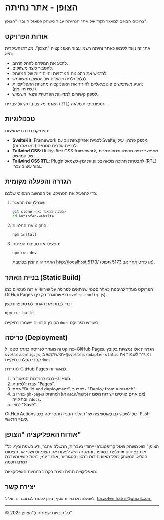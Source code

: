 # הצופן - אתר נחיתה

ברוכים הבאים למאגר הקוד של אתר הנחיתה עבור משחק הפאזל העברי "הצופן".

## אודות הפרויקט

אתר זה נועד לשמש כאתר נחיתה רשמי עבור האפליקציה "הצופן". מטרתו העיקרית היא:
- להציג את המשחק לקהל הרחב.
- להסביר כיצד משחקים.
- להדגיש את התכונות המרכזיות והייחודיות של המשחק.
- לכלול גלריה ויזואלית של ממשק המשתמש.
- להניע משתמשים פוטנציאליים להוריד את האפליקציה מחנויות האפליקציות (כשיהיה זמין).
- לספק קישורים למדיניות הפרטיות ותנאי השימוש.

האתר מעוצב בדגש על עברית (RTL) ורספונסיביות מלאה.

## טכנולוגיות

הפרויקט נבנה באמצעות:
- **SvelteKit**: Framework לבניית אפליקציות ווב עם Svelte, מספק פתרון יעיל לבניית אתרים סטטיים (כמו אתר זה).
- **Tailwind CSS**: Utility-first CSS framework, מאפשר בנייה מהירה ורספונסיבית של הממשק.
- **Tailwind CSS RTL**: Plugin להבטחת תמיכה מלאה בכיווניות ימין-לשמאל (RTL) עבור עיצוב עברי.

## הגדרה והפעלה מקומית

כדי להפעיל את הפרויקט על המחשב המקומי שלכם:

1.  שכפלו את המאגר:
    ```bash
    git clone <כתובת המאגר כאן>
    cd hatzofen-website
    ```
2.  התקינו את התלויות:
    ```bash
    npm install
    ```
3.  הפעילו את סביבת הפיתוח:
    ```bash
    npm run dev
    ```
    האתר יהיה זמין בכתובת [http://localhost:5173/](http://localhost:5173/) (או פורט אחר אם 5173 תפוס).

## בניית האתר (Static Build)

הפרויקט מוגדר להיבנות כאתר סטטי שמתאים לפריסה על שירותי אירוח סטטיים כמו GitHub Pages (כפי שהוגדר בקובץ `svelte.config.js`).

כדי לבנות את האתר לגרסת פרודקשן:
```bash
npm run build
```
הקובץ הבנויים יישמרו בתיקיית `docs` בשורש הפרויקט.

## פריסה (Deployment)

פרויקט זה מוגדר לפריסה כאתר סטטי ל-GitHub Pages. הגדרות אלו נמצאות בקובץ `svelte.config.js`, המשתמש ב-`@sveltejs/adapter-static` ומוגדר לשמור את קבצי הפלט בתיקיית `docs`.

להגדרת GitHub Pages למאגר זה:
1.  כנסו להגדרות המאגר ב-GitHub.
2.  עברו ללשונית "Pages".
3.  תחת "Build and deployment", בחרו ב- "Deploy from a branch".
4.  בחרו ב-`gh-pages` branch (או `main`/`master` אם אתם פורסים ישירות משם) ובתיקייה `/docs`.
5.  לחצו "Save".

GitHub Actions יכול לשמש גם לאוטומציה של תהליך הבנייה והפריסה בכל Push לענף הראשי.

## אודות האפליקציה "הצופן"

"הצופן" הוא משחק פאזל קריפטוגרפי ייחודי בעברית, המשלב אתגר, ידע בשפה וכיף. כל אות בציטוט מוחלפת במספר, והמטרה היא לפענח את הצופן ולחשוף את הציטוט המלא. המשחק כולל מאות חידות במגוון קטגוריות, אתגר יומי, רמות קושי ומערכת רמזים חכמה.

האפליקציה תהיה זמינה בקרוב בחנויות האפליקציות.

## יצירת קשר

לשאלות או מידע נוסף, ניתן לפנות לכתובת הדוא"ל: hatzofen.haivri@gmail.com

---

© 2025 כל הזכויות שמורות ל"הצופן".
